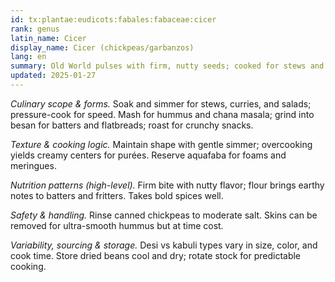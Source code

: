 ```yaml
---
id: tx:plantae:eudicots:fabales:fabaceae:cicer
rank: genus
latin_name: Cicer
display_name: Cicer (chickpeas/garbanzos)
lang: en
summary: Old World pulses with firm, nutty seeds; cooked for stews and salads, ground into flours, and puréed into hummus and snacks like falafel and roasted chickpeas.
updated: 2025-01-27
---
```


_Culinary scope & forms._ Soak and simmer for stews, curries, and salads; pressure-cook for speed. Mash for hummus and chana masala; grind into besan for batters and flatbreads; roast for crunchy snacks.

_Texture & cooking logic._ Maintain shape with gentle simmer; overcooking yields creamy centers for purées. Reserve aquafaba for foams and meringues.

_Nutrition patterns (high-level)._ Firm bite with nutty flavor; flour brings earthy notes to batters and fritters. Takes bold spices well.

_Safety & handling._ Rinse canned chickpeas to moderate salt. Skins can be removed for ultra-smooth hummus but at time cost.

_Variability, sourcing & storage._ Desi vs kabuli types vary in size, color, and cook time. Store dried beans cool and dry; rotate stock for predictable cooking.
